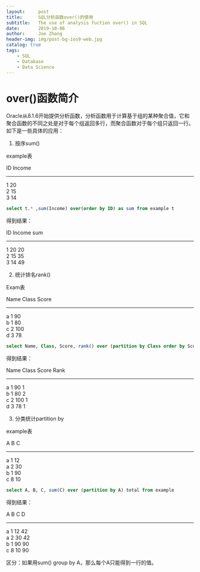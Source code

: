 ```yaml
---
layout:     post
title:      SQL分析函数over()的使用
subtitle:   The use of analysis fuction over() in SQL
date:       2019-10-06
author:     Joe Zhang
header-img: img/post-bg-ios9-web.jpg
catalog: true
tags:
    - SQL
    - Database
    - Data Science
---
```


# over()函数简介

Oracle从8.1.6开始提供分析函数，分析函数用于计算基于组的某种聚合值，它和聚合函数的不同之处是对于每个组返回多行，而聚合函数对于每个组只返回一行。如下是一些具体的应用：

1. 按序sum()

example表

ID Income     
-- ------     
1  20    
2  15     
3  14     

```SQL
select t.* ,sum(Income) over(order by ID) as sum from example t
```

得到结果：

ID Income sum    
-- ------ ---    
1  20     20    
2  15     35    
3  14     49    

2. 统计排名rank()

Exam表

Name Class Score    
---- ----- -----    
a    1     90    
b    1     80    
c    2     100    
d    3     78    

```SQL
select Name, Class, Score, rank() over (partition by Class order by Score desc) as Rank from Exam
```

得到结果：

Name Class Score Rank    
---- ----- ----- ----    
a    1     90    1    
b    1     80    2    
c    2     100   1    
d    3     78    1    

3. 分类统计partition by

example表

A B C     
- - -    
a 1 12    
a 2 30    
b 1 90    
c 8 10    

```SQL
select A, B, C, sum(C) over (partition by A) total from example
```

得到结果：

A B C  D    
- - -  -    
a 1 12 42    
a 2 30 42    
b 1 90 90    
c 8 10 90    

区分：如果用sum() group by A，那么每个A只能得到一行的值。
